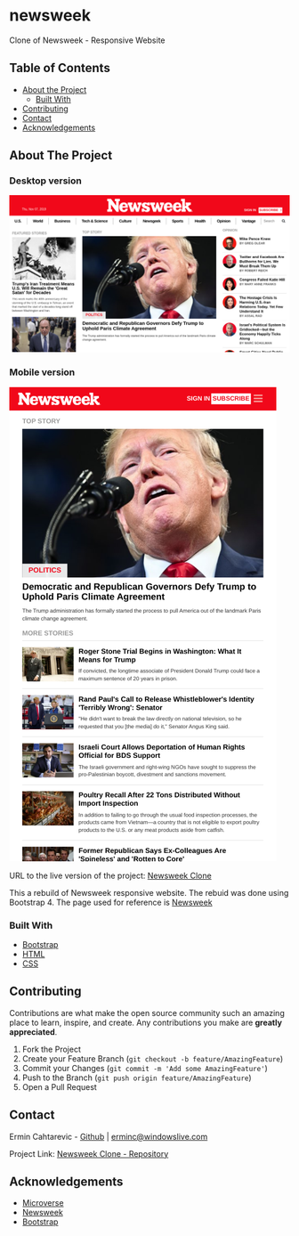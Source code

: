 # newsweek

Clone of Newsweek - Responsive Website

## Table of Contents

* [About the Project](#about-the-project)
  * [Built With](#built-with)
* [Contributing](#contributing)
* [Contact](#contact)
* [Acknowledgements](#acknowledgements)

<!-- ABOUT THE PROJECT -->
## About The Project

### Desktop version

![screenshot](./bootstrap-desktop.png)

### Mobile version

![screenshot](./newsweek-mobile.png)

URL to the live version of the project: [Newsweek Clone](https://raw.githack.com/ermin-cahtarevic/newsweek/developer-branch/index.html)

This a rebuild of Newsweek responsive website. The rebuid was done using Bootstrap 4. The page used for reference is [Newsweek](https://www.newsweek.com/)

### Built With

* [Bootstrap](https://getbootstrap.com/)
* [HTML](https://github.com/ermin-cahtarevic/newsweek/blob/developer-branch/index.html)
* [CSS](https://github.com/ermin-cahtarevic/newsweek/blob/developer-branch/style.css)

## Contributing

Contributions are what make the open source community such an amazing place to learn, inspire, and create. Any contributions you make are **greatly appreciated**.

1. Fork the Project
2. Create your Feature Branch (`git checkout -b feature/AmazingFeature`)
3. Commit your Changes (`git commit -m 'Add some AmazingFeature'`)
4. Push to the Branch (`git push origin feature/AmazingFeature`)
5. Open a Pull Request


<!-- CONTACT -->
## Contact

Ermin Cahtarevic - [Github](https://github.com/ermin-cahtarevic) | erminc@windowslive.com

Project Link: [Newsweek Clone - Repository](https://github.com/ermin-cahtarevic/newsweek/tree/developer-branch)



<!-- ACKNOWLEDGEMENTS -->
## Acknowledgements

* [Microverse](https://www.microverse.org/)
* [Newsweek](https://www.newsweek.com/)
* [Bootstrap](https://getbootstrap.com/)